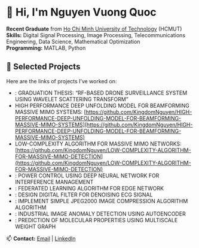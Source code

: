 # 👋 Hi, I'm Nguyen Vuong Quoc  

**Recent Graduate** from [Ho Chi Minh University of Technology](https://hcmut.edu.vn) (HCMUT)  
**Skills:** Digital Signal Processing, Image Processing, Telecommunications Engineering, Data Science, Mathematical Optimization  
**Programming:** MATLAB, Python  
## 🚀 Selected Projects  
Here are the links of projects I’ve worked on: 
- [](link): GRADUATION THESIS: “RF-BASED DRONE SURVEILLANCE SYSTEM USING WAVELET SCATTERING TRANSFORM”
- HIGH PERFORMANCE DEEP UNFOLDING MODEL FOR BEAMFORMING MASSIVE MIMO SYSTEMS: [https://github.com/KingdomNguyen/HIGH-PERFORMANCE-DEEP-UNFOLDING-MODEL-FOR-BEAMFORMING-MASSIVE-MIMO-SYSTEMS](https://github.com/KingdomNguyen/HIGH-PERFORMANCE-DEEP-UNFOLDING-MODEL-FOR-BEAMFORMING-MASSIVE-MIMO-SYSTEMS)
- LOW-COMPLEXITY ALGORITHM FOR MASSIVE MIMO NETWORKS: [https://github.com/KingdomNguyen/LOW-COMPLEXITY-ALGORITHM-FOR-MASSIVE-MIMO-DETECTION](https://github.com/KingdomNguyen/LOW-COMPLEXITY-ALGORITHM-FOR-MASSIVE-MIMO-DETECTION)
- [](link): POWER CONTROL USING DEEP NEURAL NETWORK FOR INTERFERENCE MANAGEMENT
- [](link): FEDERATED LEARNING ALGORITHM FOR EDGE NETWORK
- [](link): DESIGN DIGITAL FILTER FOR DENOISING ECG SIGNAL
- [](link): IMPLEMENT SIMPLE JPEG2000 IMAGE COMPRESSION ALGORITHM ALGORITHM
- [](link): INDUSTRIAL IMAGE ANOMALY DETECTION USING AUTOENCODER
- [](link): PREDICTION OF MOLECULAR PROPERTIES USING MULTISCALE WEIGHT GRAPH

📫 **Contact:** [Email](mailto:quocvuong240402@gmail.com) | [LinkedIn](https://linkedin.com/in/your-profile)  
